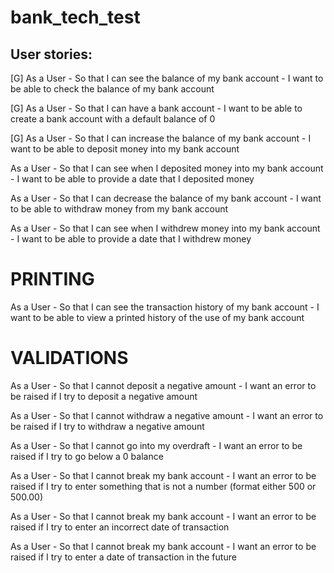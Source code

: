 # bank_tech_test

## User stories:

[G] As a User -
So that I can see the balance of my bank account -
I want to be able to check the balance of my bank account

[G] As a User -
So that I can have a bank account -
I want to be able to create a bank account with a default balance of 0

[G] As a User -
So that I can increase the balance of my bank account -
I want to be able to deposit money into my bank account

As a User -
So that I can see when I deposited money into my bank account -
I want to be able to provide a date that I deposited money

As a User -
So that I can decrease the balance of my bank account -
I want to be able to withdraw money from my bank account

As a User -
So that I can see when I withdrew money into my bank account -
I want to be able to provide a date that I withdrew money

# PRINTING

As a User -
So that I can see the transaction history of my bank account -
I want to be able to view a printed history of the use of my bank account

# VALIDATIONS

As a User -
So that I cannot deposit a negative amount -
I want an error to be raised if I try to deposit a negative amount

As a User -
So that I cannot withdraw a negative amount -
I want an error to be raised if I try to withdraw a negative amount

As a User -
So that I cannot go into my overdraft -
I want an error to be raised if I try to go below a 0 balance

As a User -
So that I cannot break my bank account -
I want an error to be raised if I try to enter something that is not a number (format either 500 or 500.00)

As a User -
So that I cannot break my bank account -
I want an error to be raised if I try to enter an incorrect date of transaction

As a User -
So that I cannot break my bank account -
I want an error to be raised if I try to enter a date of transaction in the future
